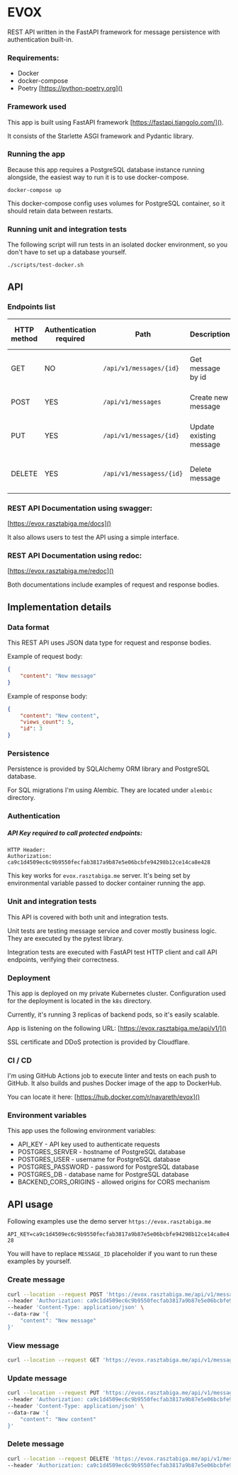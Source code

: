 # EVOX

REST API written in the FastAPI framework for message persistence with authentication built-in.

### Requirements:
- Docker
- docker-compose
- Poetry [https://python-poetry.org]()

### Framework used
This app is built using FastAPI framework [https://fastapi.tiangolo.com/]().

It consists of the Starlette ASGI framework and Pydantic library.

### Running the app

Because this app requires a PostgreSQL database instance running alongside, the easiest way to run it is to use docker-compose.

``` shell
docker-compose up
```

This docker-compose config uses volumes for PostgreSQL container, so it should retain data between restarts.

### Running unit and integration tests

The following script will run tests in an isolated docker environment, so you don't have to set up a database yourself.
``` shell
./scripts/test-docker.sh
```

## API

### Endpoints list

| HTTP method   | Authentication required   | Path                      | Description             | Possible HTTP codes
| ------------- | -------------             | -------------             | -------------           | -------------
| GET           | NO                        | `/api/v1/messages/{id}`   | Get message by id       | 200, 400, 401, 404
| POST          | YES                       | `/api/v1/messages`        | Create new message      | 200, 400, 401
| PUT           | YES                       | `/api/v1/messages/{id}`   | Update existing message | 200, 400, 401, 404
| DELETE        | YES                       | `/api/v1/messagess/{id}`  | Delete message          | 200, 400, 401, 404


### REST API Documentation using swagger:
[https://evox.rasztabiga.me/docs]()

It also allows users to test the API using a simple interface.

### REST API Documentation using redoc:
[https://evox.rasztabiga.me/redoc]()

Both documentations include examples of request and response bodies. 

## Implementation details

### Data format

This REST API uses JSON data type for request and response bodies.

Example of request body:
```json
{
    "content": "New message"
}
```

Example of response body:
```json
{
    "content": "New content",
    "views_count": 5,
    "id": 3
}
```

### Persistence

Persistence is provided by SQLAlchemy ORM library and PostgreSQL database.

For SQL migrations I'm using Alembic. They are located under `alembic` directory.

### Authentication
##### API Key required to call protected endpoints:
```
HTTP Header:
Authorization: ca9c1d4509ec6c9b9550fecfab3817a9b87e5e06bcbfe94298b12ce14ca8e428
```
This key works for `evox.rasztabiga.me` server. It's being set by environmental variable passed to docker container running the app.

### Unit and integration tests

This API is covered with both unit and integration tests.

Unit tests are testing message service and cover mostly business logic. They are executed by the pytest library.

Integration tests are executed with FastAPI test HTTP client and call API endpoints, verifying their correctness.

### Deployment

This app is deployed on my private Kubernetes cluster. Configuration used for the deployment is located in the `k8s` directory.

Currently, it's running 3 replicas of backend pods, so it's easily scalable.

App is listening on the following URL: [https://evox.rasztabiga.me/api/v1/]()

SSL certificate and DDoS protection is provided by Cloudflare.

### CI / CD

I'm using GitHub Actions job to execute linter and tests on each push to GitHub. It also builds and pushes Docker image of the app to DockerHub.

You can locate it here: [https://hub.docker.com/r/navareth/evox]()

### Environment variables

This app uses the following environment variables:

* API_KEY - API key used to authenticate requests
* POSTGRES_SERVER - hostname of PostgreSQL database
* POSTGRES_USER - username for PostgreSQL database
* POSTGRES_PASSWORD - password for PostgreSQL database
* POSTGRES_DB - database name for PostgreSQL database
* BACKEND_CORS_ORIGINS - allowed origins for CORS mechanism

## API usage

Following examples use the demo server `https://evox.rasztabiga.me`

`API_KEY=ca9c1d4509ec6c9b9550fecfab3817a9b87e5e06bcbfe94298b12ce14ca8e428`

You will have to replace `MESSAGE_ID` placeholder if you want to run these examples by yourself.

### Create message

```sh
curl --location --request POST 'https://evox.rasztabiga.me/api/v1/messages' \
--header 'Authorization: ca9c1d4509ec6c9b9550fecfab3817a9b87e5e06bcbfe94298b12ce14ca8e428' \
--header 'Content-Type: application/json' \
--data-raw '{
    "content": "New message"
}'
```

### View message

```sh
curl --location --request GET 'https://evox.rasztabiga.me/api/v1/messages/{MESSAGE_ID}'
```

### Update message

```sh
curl --location --request PUT 'https://evox.rasztabiga.me/api/v1/messages/{MESSAGE_ID}' \
--header 'Authorization: ca9c1d4509ec6c9b9550fecfab3817a9b87e5e06bcbfe94298b12ce14ca8e428' \
--header 'Content-Type: application/json' \
--data-raw '{
    "content": "New content"
}'
```

### Delete message

```sh
curl --location --request DELETE 'https://evox.rasztabiga.me/api/v1/messages/{MESSAGE_ID}' \
--header 'Authorization: ca9c1d4509ec6c9b9550fecfab3817a9b87e5e06bcbfe94298b12ce14ca8e428'
```
